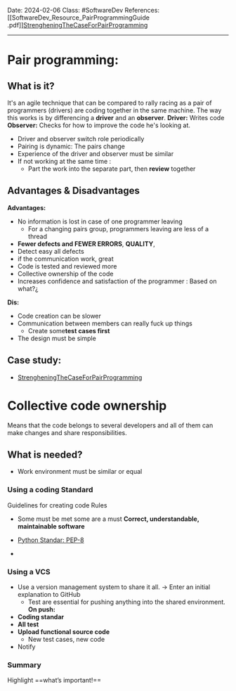 Date: 2024-02-06
Class: #SoftwareDev 
References: [[SoftwareDev_Resource_PairProgrammingGuide .pdf]][StrengheningTheCaseForPairProgramming](https://doi.org/10.1109/52.854064)

---
# Pair programming: 

## What is it?
It's an agile technique that can be compared to rally racing as a pair of programmers (drivers) are coding together in the same machine. 
The way this works is by differencing a **driver** and an **observer**. 
**Driver:** Writes code
**Observer:** Checks for how to improve the code he's looking at.
+ Driver and observer switch role periodically
+ Pairing is dynamic: The pairs change
+ Experience of the driver and observer must be similar
+ If not working at the same time : 
	+ Part the work into the separate part, then **review** together


## Advantages & Disadvantages

**Advantages:**
+ No information is lost in case of one programmer leaving 
	+ For a changing pairs group, programmers leaving are less of a thread
+ **Fewer defects and FEWER ERRORS**, **QUALITY**, 
+ Detect easy all defects
+ if the communication work, great
+ Code is tested and reviewed more
+ Collective ownership of the code
+ Increases confidence and satisfaction of the programmer : Based on what?¿

**Dis:**
+ Code creation can be slower
+ Communication between members can really fuck up things
	+ Create some**test cases first**
+ The design must be simple
## Case study: 
+ [StrengheningTheCaseForPairProgramming](https://doi.org/10.1109/52.854064)
# Collective code ownership 
Means that the code belongs to several developers and all of them can make changes and share responsibilities.
## What is needed?
+ Work environment must be similar or equal
### Using a coding Standard
Guidelines for creating code
Rules 
+ Some must be met some are a must
**Correct, understandable, maintainable software**

+ [Python Standar: PEP-8](https://www.python.org/dev/peps/pep-0008/)
+ 


### Using a VCS
+ Use a version management system to share it all. -> Enter an initial explanation to GitHub
	+ Test are essential for pushing anything into the shared environment. 
**On push:**
+ **Coding standar**
+ **All test**
+ **Upload functional source code**
	+ New test cases, new code
+ Notify

### Summary
Highlight ==what’s important!==